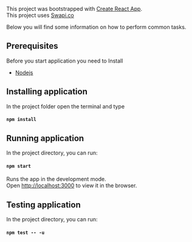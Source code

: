 This project was bootstrapped with [Create React App](https://github.com/facebookincubator/create-react-app).<br>
This project uses [Swapi.co](https://swapi.co)<br>

Below you will find some information on how to perform common tasks.<br>

## Prerequisites

Before you start application you need to Install
- [Nodejs](https://nodejs.org/en/download/)

## Installing application

In the project folder open the terminal and type

#### `npm install`

## Running application

In the project directory, you can run:

#### `npm start`

Runs the app in the development mode.<br>
Open [http://localhost:3000](http://localhost:3000) to view it in the browser.

## Testing application

In the project directory, you can run:

#### `npm test -- -u`